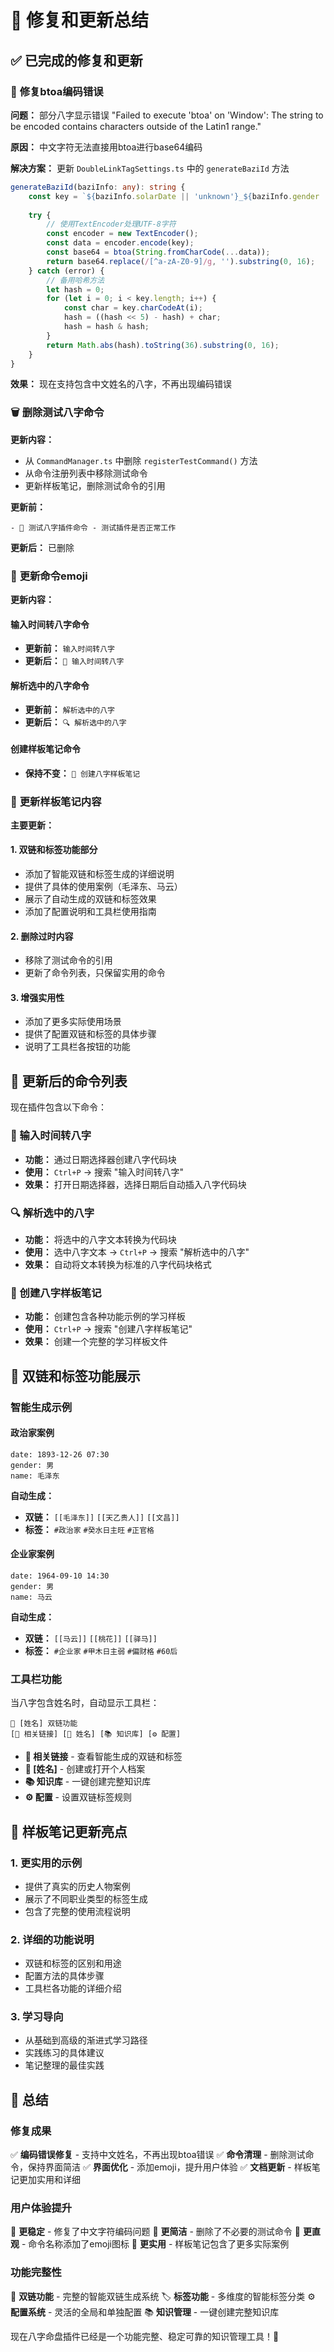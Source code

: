 # 🔧 修复和更新总结

## ✅ **已完成的修复和更新**

### 🐛 **修复btoa编码错误**

**问题：** 部分八字显示错误 "Failed to execute 'btoa' on 'Window': The string to be encoded contains characters outside of the Latin1 range."

**原因：** 中文字符无法直接用btoa进行base64编码

**解决方案：** 更新 `DoubleLinkTagSettings.ts` 中的 `generateBaziId` 方法

```typescript
generateBaziId(baziInfo: any): string {
    const key = `${baziInfo.solarDate || 'unknown'}_${baziInfo.gender || 'unknown'}_${baziInfo.name || 'unnamed'}`;
    
    try {
        // 使用TextEncoder处理UTF-8字符
        const encoder = new TextEncoder();
        const data = encoder.encode(key);
        const base64 = btoa(String.fromCharCode(...data));
        return base64.replace(/[^a-zA-Z0-9]/g, '').substring(0, 16);
    } catch (error) {
        // 备用哈希方法
        let hash = 0;
        for (let i = 0; i < key.length; i++) {
            const char = key.charCodeAt(i);
            hash = ((hash << 5) - hash) + char;
            hash = hash & hash;
        }
        return Math.abs(hash).toString(36).substring(0, 16);
    }
}
```

**效果：** 现在支持包含中文姓名的八字，不再出现编码错误

### 🗑️ **删除测试八字命令**

**更新内容：**
- 从 `CommandManager.ts` 中删除 `registerTestCommand()` 方法
- 从命令注册列表中移除测试命令
- 更新样板笔记，删除测试命令的引用

**更新前：**
```
- 🧪 测试八字插件命令 - 测试插件是否正常工作
```

**更新后：** 已删除

### 🎨 **更新命令emoji**

**更新内容：**

#### **输入时间转八字命令**
- **更新前：** `输入时间转八字`
- **更新后：** `📅 输入时间转八字`

#### **解析选中的八字命令**
- **更新前：** `解析选中的八字`
- **更新后：** `🔍 解析选中的八字`

#### **创建样板笔记命令**
- **保持不变：** `📝 创建八字样板笔记`

### 📝 **更新样板笔记内容**

**主要更新：**

#### **1. 双链和标签功能部分**
- 添加了智能双链和标签生成的详细说明
- 提供了具体的使用案例（毛泽东、马云）
- 展示了自动生成的双链和标签效果
- 添加了配置说明和工具栏使用指南

#### **2. 删除过时内容**
- 移除了测试命令的引用
- 更新了命令列表，只保留实用的命令

#### **3. 增强实用性**
- 添加了更多实际使用场景
- 提供了配置双链和标签的具体步骤
- 说明了工具栏各按钮的功能

## 🎯 **更新后的命令列表**

现在插件包含以下命令：

### **📅 输入时间转八字**
- **功能：** 通过日期选择器创建八字代码块
- **使用：** `Ctrl+P` → 搜索 "输入时间转八字"
- **效果：** 打开日期选择器，选择日期后自动插入八字代码块

### **🔍 解析选中的八字**
- **功能：** 将选中的八字文本转换为代码块
- **使用：** 选中八字文本 → `Ctrl+P` → 搜索 "解析选中的八字"
- **效果：** 自动将文本转换为标准的八字代码块格式

### **📝 创建八字样板笔记**
- **功能：** 创建包含各种功能示例的学习样板
- **使用：** `Ctrl+P` → 搜索 "创建八字样板笔记"
- **效果：** 创建一个完整的学习样板文件

## 🔗 **双链和标签功能展示**

### **智能生成示例**

#### **政治家案例**
```bazi
date: 1893-12-26 07:30
gender: 男
name: 毛泽东
```

**自动生成：**
- **双链：** `[[毛泽东]]` `[[天乙贵人]]` `[[文昌]]`
- **标签：** `#政治家` `#癸水日主旺` `#正官格`

#### **企业家案例**
```bazi
date: 1964-09-10 14:30
gender: 男
name: 马云
```

**自动生成：**
- **双链：** `[[马云]]` `[[桃花]]` `[[驿马]]`
- **标签：** `#企业家` `#甲木日主弱` `#偏财格` `#60后`

### **工具栏功能**

当八字包含姓名时，自动显示工具栏：

```
🔗 [姓名] 双链功能
[🔗 相关链接] [👤 姓名] [📚 知识库] [⚙️ 配置]
```

- **🔗 相关链接** - 查看智能生成的双链和标签
- **👤 [姓名]** - 创建或打开个人档案
- **📚 知识库** - 一键创建完整知识库
- **⚙️ 配置** - 设置双链标签规则

## 🎨 **样板笔记更新亮点**

### **1. 更实用的示例**
- 提供了真实的历史人物案例
- 展示了不同职业类型的标签生成
- 包含了完整的使用流程说明

### **2. 详细的功能说明**
- 双链和标签的区别和用途
- 配置方法的具体步骤
- 工具栏各功能的详细介绍

### **3. 学习导向**
- 从基础到高级的渐进式学习路径
- 实践练习的具体建议
- 笔记整理的最佳实践

## 🎉 **总结**

### **修复成果**
✅ **编码错误修复** - 支持中文姓名，不再出现btoa错误
✅ **命令清理** - 删除测试命令，保持界面简洁
✅ **界面优化** - 添加emoji，提升用户体验
✅ **文档更新** - 样板笔记更加实用和详细

### **用户体验提升**
🎯 **更稳定** - 修复了中文字符编码问题
🎯 **更简洁** - 删除了不必要的测试命令
🎯 **更直观** - 命令名称添加了emoji图标
🎯 **更实用** - 样板笔记包含了更多实际案例

### **功能完整性**
🔗 **双链功能** - 完整的智能双链生成系统
🏷️ **标签功能** - 多维度的智能标签分类
⚙️ **配置系统** - 灵活的全局和单独配置
📚 **知识管理** - 一键创建完整知识库

现在八字命盘插件已经是一个功能完整、稳定可靠的知识管理工具！🌟
